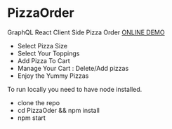 





# PizzaOrder
GraphQL React Client Side Pizza Order
[ONLINE DEMO](https://safouman.github.io/PizzaOrder/)
 - Select Pizza Size
 - Select Your Toppings
 - Add Pizza To Cart
 - Manage Your Cart : Delete/Add pizzas
 - Enjoy the Yummy Pizzas

To run locally you need to have node installed.
 - clone the repo
 - cd PizzaOder && npm install
 - npm start 


